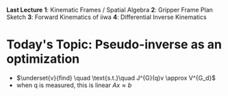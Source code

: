 **Last Lecture** 
**1**: Kinematic Frames / Spatial Algebra
**2**: Gripper Frame Plan Sketch
**3**: Forward Kinematics of iiwa
**4**: Differential Inverse Kinematics

# Today's Topic: Pseudo-inverse as an optimization
- $\underset{v}{find} \quad \text{s.t.}\quad J^{G}(q)v \approx V^{G_d}$
- when q is measured, this is linear $Ax \approx b$